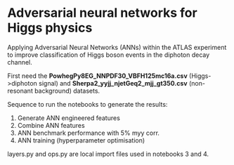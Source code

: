 # Adversarial neural networks for Higgs physics
Applying Adversarial Neural Networks (ANNs) within the ATLAS experiment to improve classification of Higgs boson events in the diphoton decay channel. 

First need the <b>PowhegPy8EG_NNPDF30_VBFH125mc16a.csv</b> (Higgs->diphoton signal) and <b>Sherpa2_yyjj_njetGeq2_mjj_gt350.csv</b> (non-resonant background) datasets.

Sequence to run the notebooks to generate the results:
1. Generate ANN engineered features
2. Combine ANN features
3. ANN benchmark performance with 5% myy corr.
4. ANN training (hyperparameter optimisation)

layers.py and ops.py are local import files used in notebooks 3 and 4.
